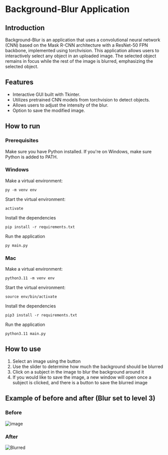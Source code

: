 # Background-Blur Application

## Introduction
Background-Blur is an application that uses a convolutional neural network (CNN) based on the Mask R-CNN architecture with a ResNet-50 FPN backbone, implemented using torchvision. This application allows users to interactively select any object in an uploaded image. The selected object remains in focus while the rest of the image is blurred, emphasizing the selected object.

## Features
- Interactive GUI built with Tkinter.
- Utilizes pretrained CNN models from torchvision to detect objects.
- Allows users to adjust the intensity of the blur.
- Option to save the modified image.

## How to run

### Prerequisites

Make sure you have Python installed. If you're on Windows, make sure Python is added to PATH.

### Windows

Make a virtual environment:

`py -m venv env`

Start the virtual environment:

`activate`

Install the dependencies

`pip install -r requirements.txt`

Run the application

`py main.py`

### Mac

Make a virtual environment:

`python3.11 -m venv env`

Start the virtual environment:

`source env/bin/activate`

Install the dependencies

`pip3 install -r requirements.txt`

Run the application

`python3.11 main.py`

## How to use

1. Select an image using the button
2. Use the slider to determine how much the background should be blurred
3. Click on a subject in the image to blur the background around it
4. If you would like to save the image, a new window will open once a subject is clicked, and there is a button to save the blurred image

## Example of before and after (Blur set to level 3)
### Before

![image](https://github.com/Jaysalgado/Background-Blur/assets/121132051/06804dd6-f4ef-4412-a9b5-a6f02619789e)

### After

![Blurred](https://github.com/Jaysalgado/Background-Blur/assets/121132051/c5c5c5cb-e298-4778-8877-05e1edc5679c)



